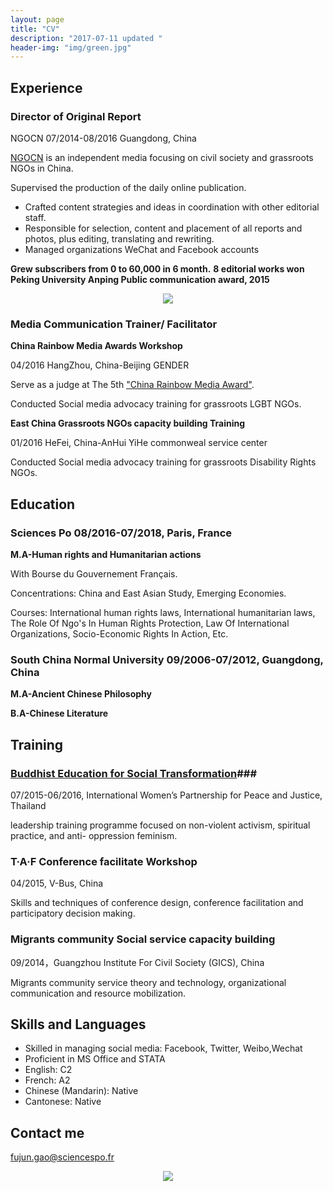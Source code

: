 ```yaml
---
layout: page
title: "CV"
description: "2017-07-11 updated "
header-img: "img/green.jpg"
---
```



## Experience

### Director of Original Report

NGOCN 07/2014-08/2016 Guangdong, China

[NGOCN](www.ngocn.net) is an independent media focusing on civil society and grassroots NGOs in China.

Supervised the production of the daily online publication.
*  Crafted content strategies and ideas in coordination with other editorial staff.
*  Responsible for selection, content and placement of all reports and photos, plus editing, translating and rewriting.
*  Managed organizations WeChat and Facebook accounts

**Grew subscribers from 0 to 60,000 in 6 month.**
**8 editorial works won Peking University Anping Public communication award, 2015**

<center>
    <p><img src="http://photocdn.sohu.com/20151109/Img425702875.jpg" align="center"></p>
</center>


### Media Communication Trainer/ Facilitator 

**China Rainbow Media Awards Workshop** 

04/2016 HangZhou, China-Beijing GENDER 

Serve as a judge at The 5th ["China Rainbow Media Award"](http://news.163.com/16/0119/16/BDN4M2IQ00012QEA.html).

Conducted Social media advocacy training for grassroots LGBT NGOs.

**East China Grassroots NGOs capacity building Training**

01/2016 HeFei, China-AnHui YiHe commonweal service center

Conducted Social media advocacy training for grassroots Disability Rights NGOs.

## Education ##

### Sciences Po 08/2016-07/2018, Paris, France ### 

**M.A-Human rights and Humanitarian actions**

With Bourse du Gouvernement Français.

Concentrations: China and East Asian Study, Emerging Economies.

Courses: International human rights laws, International humanitarian laws, The Role Of Ngo's In Human Rights Protection, Law Of International Organizations, Socio-Economic Rights In Action, Etc.

### South China Normal University 09/2006-07/2012, Guangdong, China ###

**M.A-Ancient Chinese Philosophy** 

**B.A-Chinese Literature**

## Training ##

### [Buddhist Education for Social Transformation](http://womenforpeaceandjustice.org/courses-we-offer/best/)###

07/2015-06/2016, International Women’s Partnership for Peace and Justice, Thailand 

leadership training programme focused on non-violent activism, spiritual practice, and anti- oppression feminism.

### T·A·F Conference facilitate Workshop ###

04/2015, V-Bus, China

Skills and techniques of conference design, conference facilitation and participatory decision making.

### Migrants community Social service capacity building ###

09/2014，Guangzhou Institute For Civil Society (GICS), China

Migrants community service theory and technology, organizational communication and resource mobilization.

## Skills and Languages ##

*  Skilled in managing social media: Facebook, Twitter, Weibo,Wechat
*  Proficient in MS Office and STATA
*  English: C2
*  French: A2
*  Chinese (Mandarin): Native 
*  Cantonese: Native

## Contact me ##

[fujun.gao@sciencespo.fr](mailto:fujun.gao@sciencespo.fr)




<center>
    <p><img src="https://img3.doubanio.com/view/photo/large/public/p2453384035.jpg" align="center"></p>
</center>



